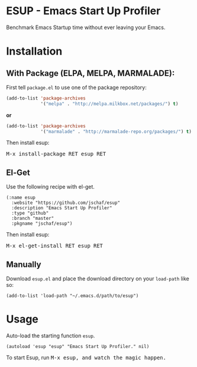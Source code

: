 ESUP - Emacs Start Up Profiler
==============================

Benchmark Emacs Startup time without ever leaving your Emacs.

Installation
============

## With Package (ELPA, MELPA, MARMALADE): ##

First tell `package.el` to use one of the package repository:

```lisp
(add-to-list 'package-archives
             '("melpa" . "http://melpa.milkbox.net/packages/") t)
```

**or**

```lisp
(add-to-list 'package-archives
             '("marmalade" . "http://marmalade-repo.org/packages/") t)
```

Then install esup:

<kbd>M-x install-package RET esup RET</kbd>

## El-Get ##

Use the following recipe with el-get.

```emacs-lisp
(:name esup
  :website "https://github.com/jschaf/esup"
  :description "Emacs Start Up Profiler"
  :type "github"
  :branch "master"
  :pkgname "jschaf/esup")
```

Then install esup:

<kbd>M-x el-get-install RET esup RET</kbd>

## Manually ##

Download `esup.el` and place the download directory on your
`load-path` like so:

```emacs-lisp
(add-to-list 'load-path "~/.emacs.d/path/to/esup")
```

Usage
=====

Auto-load the starting function `esup`.
    
```emacs-lisp
(autoload 'esup "esup" "Emacs Start Up Profiler." nil)
```

To start Esup, run <kbd>M-x esup<kbd>, and watch the magic happen.
